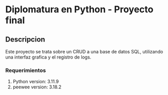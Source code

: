# Diplomatura en Python - Proyecto final

## Descripcion

<p>Este proyecto se trata sobre un CRUD a una base de datos SQL, utilizando una interfaz grafica y el registro de logs.</p>

### Requerimientos

<ol>
    <li>Python version: 3.11.9</li>
    <li>peewee version: 3.18.2</li>
</ol>